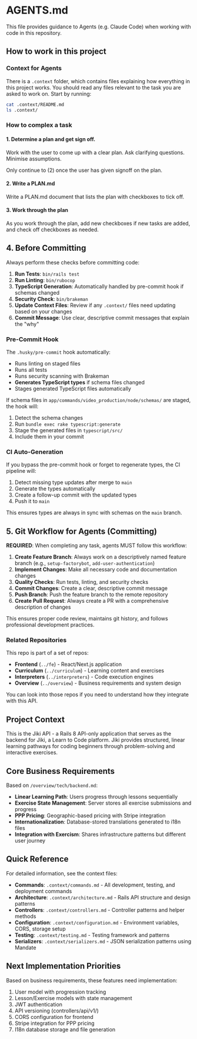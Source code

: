 # AGENTS.md

This file provides guidance to Agents (e.g. Claude Code) when working with code in this repository.

## How to work in this project

### Context for Agents

There is a `.context` folder, which contains files explaining how everything in this project works.
You should read any files relevant to the task you are asked to work on.
Start by running:

```bash
cat .context/README.md
ls .context/
```

### How to complex a task

#### 1. Determine a plan and get sign off.

Work with the user to come up with a clear plan. Ask clarifying questions. Minimise assumptions. 

Only continue to (2) once the user has given signoff on the plan.

#### 2. Write a PLAN.md 

Write a PLAN.md document that lists the plan with checkboxes to tick off. 

#### 3. Work through the plan

As you work through the plan, add new checkboxes if new tasks are added, and check off checkboxes as needed.

## 4. Before Committing

Always perform these checks before committing code:

1. **Run Tests**: `bin/rails test`
2. **Run Linting**: `bin/rubocop`
3. **TypeScript Generation**: Automatically handled by pre-commit hook if schemas changed
4. **Security Check**: `bin/brakeman`
5. **Update Context Files**: Review if any `.context/` files need updating based on your changes
6. **Commit Message**: Use clear, descriptive commit messages that explain the "why"

### Pre-Commit Hook

The `.husky/pre-commit` hook automatically:
- Runs linting on staged files
- Runs all tests
- Runs security scanning with Brakeman
- **Generates TypeScript types** if schema files changed
- Stages generated TypeScript files automatically

If schema files in `app/commands/video_production/node/schemas/` are staged, the hook will:
1. Detect the schema changes
2. Run `bundle exec rake typescript:generate`
3. Stage the generated files in `typescript/src/`
4. Include them in your commit

### CI Auto-Generation

If you bypass the pre-commit hook or forget to regenerate types, the CI pipeline will:
1. Detect missing type updates after merge to `main`
2. Generate the types automatically
3. Create a follow-up commit with the updated types
4. Push it to `main`

This ensures types are always in sync with schemas on the `main` branch.

## 5. Git Workflow for Agents (Committing)

**REQUIRED**: When completing any task, agents MUST follow this workflow:

1. **Create Feature Branch**: Always work on a descriptively named feature branch (e.g., `setup-factorybot`, `add-user-authentication`)
2. **Implement Changes**: Make all necessary code and documentation changes
3. **Quality Checks**: Run tests, linting, and security checks
4. **Commit Changes**: Create a clear, descriptive commit message
5. **Push Branch**: Push the feature branch to the remote repository
6. **Create Pull Request**: Always create a PR with a comprehensive description of changes

This ensures proper code review, maintains git history, and follows professional development practices.

### Related Repositories

This repo is part of a set of repos:
- **Frontend** (`../fe`) - React/Next.js application
- **Curriculum** (`../curriculum`) - Learning content and exercises
- **Interpreters** (`../interpreters`) - Code execution engines
- **Overview** (`../overview`) - Business requirements and system design

You can look into those repos if you need to understand how they integrate with this API.

## Project Context

This is the Jiki API - a Rails 8 API-only application that serves as the backend for Jiki, a Learn to Code platform. Jiki provides structured, linear learning pathways for coding beginners through problem-solving and interactive exercises.

## Core Business Requirements

Based on `/overview/tech/backend.md`:
- **Linear Learning Path**: Users progress through lessons sequentially
- **Exercise State Management**: Server stores all exercise submissions and progress
- **PPP Pricing**: Geographic-based pricing with Stripe integration
- **Internationalization**: Database-stored translations generated to i18n files
- **Integration with Exercism**: Shares infrastructure patterns but different user journey

## Quick Reference

For detailed information, see the context files:
- **Commands**: `.context/commands.md` - All development, testing, and deployment commands
- **Architecture**: `.context/architecture.md` - Rails API structure and design patterns
- **Controllers**: `.context/controllers.md` - Controller patterns and helper methods
- **Configuration**: `.context/configuration.md` - Environment variables, CORS, storage setup
- **Testing**: `.context/testing.md` - Testing framework and patterns
- **Serializers**: `.context/serializers.md` - JSON serialization patterns using Mandate

## Next Implementation Priorities

Based on business requirements, these features need implementation:
1. User model with progression tracking
2. Lesson/Exercise models with state management
3. JWT authentication
4. API versioning (controllers/api/v1/)
5. CORS configuration for frontend
6. Stripe integration for PPP pricing
7. I18n database storage and file generation